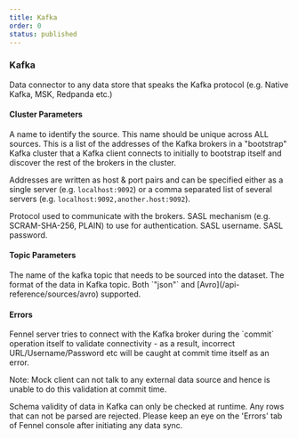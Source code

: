 ```yaml
---
title: Kafka
order: 0
status: published
---
```

### Kafka

<Divider>
<LeftSection>
Data connector to any data store that speaks the Kafka protocol (e.g. Native 
Kafka, MSK, Redpanda etc.)

#### Cluster Parameters
<Expandable title="name" type="str">
A name to identify the source. This name should be unique across ALL sources.
</Expandable>

<Expandable title="bootstrap_servers" type="str">
This is a list of the addresses of the Kafka brokers in a "bootstrap" Kafka 
cluster that a Kafka client connects to initially to bootstrap itself and discover
the rest of the brokers in the cluster.

Addresses are written as host & port pairs and can be specified either as a 
single server (e.g. `localhost:9092`) or a comma separated list of several 
servers (e.g. `localhost:9092,another.host:9092`).
</Expandable>


<Expandable title="security_protocol" type='"PLAINTEXT" | "SASL_PLAINTEXT" | "SASL_SSL"'>
Protocol used to communicate with the brokers. 
</Expandable>

<Expandable title="sasl_mechanism" type="Optional[str]">
SASL mechanism (e.g. SCRAM-SHA-256, PLAIN) to use for authentication.
</Expandable>

<Expandable title="sasl_plain_username" type="Optional[str]">
SASL username.
</Expandable>

<Expandable title="sasl_plain_password" type="Optional[str]">
SASL password.
</Expandable>

#### Topic Parameters

<Expandable title="topic" type="str">
The name of the kafka topic that needs to be sourced into the dataset.
</Expandable>

<Expandable title="format" type='"json" | Avro' defaultVal="json">
The format of the data in Kafka topic. Both `"json"` and 
[Avro](/api-reference/sources/avro) supported.
</Expandable>

#### Errors
<Expandable title="Connectivity problems">
Fennel server tries to connect with the Kafka broker during the `commit` operation
itself to validate connectivity - as a result, incorrect URL/Username/Password
etc will be caught at commit time itself as an error.

Note: Mock client can not talk to any external data source and hence is unable to
do this validation at commit time.
</Expandable>

<Expandable title="Schema mismatch errors">
Schema validity of data in Kafka can only be checked at runtime. Any rows that 
can not be parsed are rejected. Please keep an eye on the 'Errors' tab of 
Fennel console after initiating any data sync.
</Expandable>

</LeftSection>

<RightSection>
<pre snippet="api-reference/sources/kafka#basic"
    status="success" message="Sourcing json data from kafka to a dataset"
></pre>
</RightSection>


</Divider>